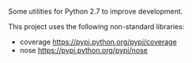 Some utilities for Python 2.7 to improve development.

This project uses the following non-standard libraries:
  * coverage https://pypi.python.org/pypi/coverage
  * nose https://pypi.python.org/pypi/nose